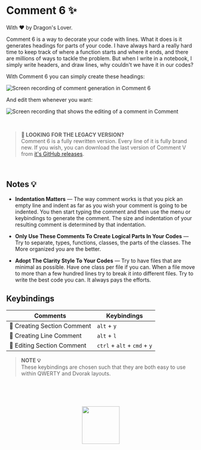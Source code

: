 
# Comment 6 ✨
With ❤️ by Dragon's Lover.

Comment 6 is a way to decorate your code with lines. What it does is it generates headings for parts of your code. I have always hard a really hard time to keep track of where a function starts and where it ends, and there are millions of ways to tackle the problem. But when I write in a notebook, I simply write headers, and draw lines, why couldn't we have it in our codes?

With Comment 6 you can simply create these headings:

![Screen recording of comment generation in Comment 6](https://user-images.githubusercontent.com/2157285/196059184-79542059-88da-45ff-a7a5-87cd804939bf.gif)

And edit them whenever you want:

![Screen recording that shows the editing of a comment in Comment](https://user-images.githubusercontent.com/2157285/196059190-7adef113-05ad-4727-bbc2-dd84a860c146.gif)

<br>

> __🧨 LOOKING FOR THE LEGACY VERSION?__ <br>
> Comment 6 is a fully rewritten version. Every line of it is fully brand new. If you wish, you can download the last version of Comment V from [it's GitHub releases](https://github.com/pouyakary/ProColors/releases/tag/11.0.2).

<br>

## Notes 💡

- __Indentation Matters__ &mdash; The way comment works is that you pick an empty line and indent as far as you wish your comment is going to be indented. You then start typing the comment and then use the menu or keybindings to generate the comment. The size and indentation of your resulting comment is determined by that indentation.

- __Only Use These Comments To Create Logical Parts In Your Codes__ &mdash; Try to separate, types, functions, classes, the parts of the classes. The More organized you are the better.

- __Adopt The Clarity Style To Your Codes__ &mdash; Try to have files that are minimal as possible. Have one class per file if you can. When a file move to more than a few hundred lines try to break it into different files. Try to write the best code you can. It always pays the efforts.


## Keybindings

| Comments                  | Keybindings           |
|---------------------------|-----------------------|
| 🔧 Creating Section Comment  | `alt` + `y`           |
| 🔨 Creating Line Comment     | `alt` + `l`           |
| 🧨 Editing Section Comment   | `ctrl` + `alt` + `cmd` + `y` |

> __NOTE 💡__ <br> These keybindings are chosen such that they are both easy to use within QWERTY and Dvorak layouts.

<br><br><br>

<center>
<a href="https://kary.us">
<img width="100" src="https://user-images.githubusercontent.com/2157285/129073689-4d48b4f2-6b04-4665-91bc-896eb1d13340.png">
</a>
</center>
